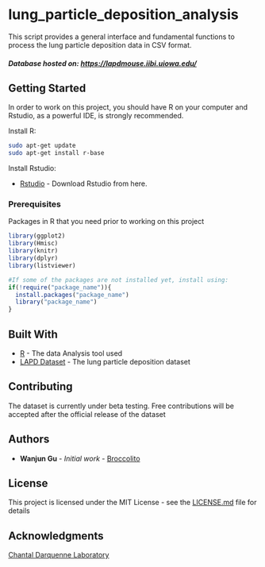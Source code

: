 # lung_particle_deposition_analysis
This script provides a general interface and fundamental functions to process the lung particle deposition data in CSV format.

##### Database hosted on: https://lapdmouse.iibi.uiowa.edu/

## Getting Started

In order to work on this project, you should have R on your computer and Rstudio, as a powerful IDE, is strongly recommended.

Install R:
```bash
sudo apt-get update
sudo apt-get install r-base
```

Install Rstudio:
* [Rstudio](https://www.r-project.org/) - Download Rstudio from here.

### Prerequisites

Packages in R that you need prior to working on this project

```r
library(ggplot2)
library(Hmisc)
library(knitr)
library(dplyr)
library(listviewer)

#If some of the packages are not installed yet, install using:
if(!require("package_name")){
  install.packages("package_name")
  library("package_name")
}
```

## Built With

* [R](https://www.r-project.org/) - The data Analysis tool used 
* [LAPD Dataset](#) - The lung particle deposition dataset

## Contributing

The dataset is currently under beta testing. Free contributions will be accepted after the official release of the dataset


## Authors

* **Wanjun Gu** - *Initial work* - [Broccolito](https://github.com/Broccolito)

## License

This project is licensed under the MIT License - see the [LICENSE.md](LICENSE.md) file for details

## Acknowledgments

[Chantal Darquenne Laboratory](https://medschool.ucsd.edu/som/medicine/divisions/physiology/research/labs/darquenne/)
